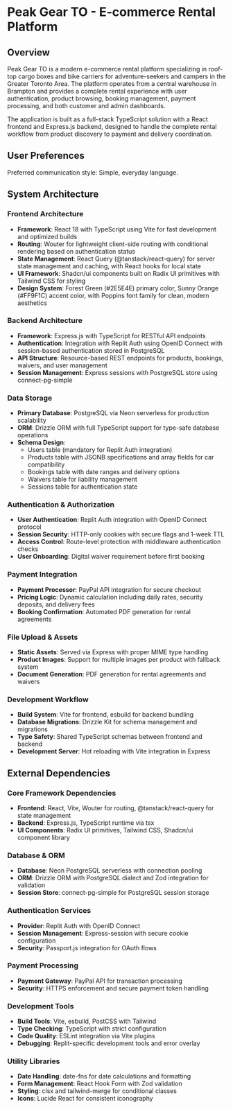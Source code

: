 # Peak Gear TO - E-commerce Rental Platform

## Overview

Peak Gear TO is a modern e-commerce rental platform specializing in roof-top cargo boxes and bike carriers for adventure-seekers and campers in the Greater Toronto Area. The platform operates from a central warehouse in Brampton and provides a complete rental experience with user authentication, product browsing, booking management, payment processing, and both customer and admin dashboards.

The application is built as a full-stack TypeScript solution with a React frontend and Express.js backend, designed to handle the complete rental workflow from product discovery to payment and delivery coordination.

## User Preferences

Preferred communication style: Simple, everyday language.

## System Architecture

### Frontend Architecture
- **Framework**: React 18 with TypeScript using Vite for fast development and optimized builds
- **Routing**: Wouter for lightweight client-side routing with conditional rendering based on authentication status
- **State Management**: React Query (@tanstack/react-query) for server state management and caching, with React hooks for local state
- **UI Framework**: Shadcn/ui components built on Radix UI primitives with Tailwind CSS for styling
- **Design System**: Forest Green (#2E5E4E) primary color, Sunny Orange (#FF9F1C) accent color, with Poppins font family for clean, modern aesthetics

### Backend Architecture
- **Framework**: Express.js with TypeScript for RESTful API endpoints
- **Authentication**: Integration with Replit Auth using OpenID Connect with session-based authentication stored in PostgreSQL
- **API Structure**: Resource-based REST endpoints for products, bookings, waivers, and user management
- **Session Management**: Express sessions with PostgreSQL store using connect-pg-simple

### Data Storage
- **Primary Database**: PostgreSQL via Neon serverless for production scalability
- **ORM**: Drizzle ORM with full TypeScript support for type-safe database operations
- **Schema Design**: 
  - Users table (mandatory for Replit Auth integration)
  - Products table with JSONB specifications and array fields for car compatibility
  - Bookings table with date ranges and delivery options
  - Waivers table for liability management
  - Sessions table for authentication state

### Authentication & Authorization
- **User Authentication**: Replit Auth integration with OpenID Connect protocol
- **Session Security**: HTTP-only cookies with secure flags and 1-week TTL
- **Access Control**: Route-level protection with middleware authentication checks
- **User Onboarding**: Digital waiver requirement before first booking

### Payment Integration
- **Payment Processor**: PayPal API integration for secure checkout
- **Pricing Logic**: Dynamic calculation including daily rates, security deposits, and delivery fees
- **Booking Confirmation**: Automated PDF generation for rental agreements

### File Upload & Assets
- **Static Assets**: Served via Express with proper MIME type handling
- **Product Images**: Support for multiple images per product with fallback system
- **Document Generation**: PDF generation for rental agreements and waivers

### Development Workflow
- **Build System**: Vite for frontend, esbuild for backend bundling
- **Database Migrations**: Drizzle Kit for schema management and migrations
- **Type Safety**: Shared TypeScript schemas between frontend and backend
- **Development Server**: Hot reloading with Vite integration in Express

## External Dependencies

### Core Framework Dependencies
- **Frontend**: React, Vite, Wouter for routing, @tanstack/react-query for state management
- **Backend**: Express.js, TypeScript runtime via tsx
- **UI Components**: Radix UI primitives, Tailwind CSS, Shadcn/ui component library

### Database & ORM
- **Database**: Neon PostgreSQL serverless with connection pooling
- **ORM**: Drizzle ORM with PostgreSQL dialect and Zod integration for validation
- **Session Store**: connect-pg-simple for PostgreSQL session storage

### Authentication Services
- **Provider**: Replit Auth with OpenID Connect
- **Session Management**: Express-session with secure cookie configuration
- **Security**: Passport.js integration for OAuth flows

### Payment Processing
- **Payment Gateway**: PayPal API for transaction processing
- **Security**: HTTPS enforcement and secure payment token handling

### Development Tools
- **Build Tools**: Vite, esbuild, PostCSS with Tailwind
- **Type Checking**: TypeScript with strict configuration
- **Code Quality**: ESLint integration via Vite plugins
- **Debugging**: Replit-specific development tools and error overlay

### Utility Libraries
- **Date Handling**: date-fns for date calculations and formatting
- **Form Management**: React Hook Form with Zod validation
- **Styling**: clsx and tailwind-merge for conditional classes
- **Icons**: Lucide React for consistent iconography